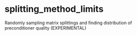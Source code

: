 # splitting_method_limits
Randomly sampling matrix splittings and finding distribution of preconditioner quality (EXPERIMENTAL)
